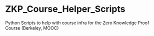 # ZKP_Course_Helper_Scripts
Python Scripts to help with course infra for the Zero Knowledge Proof Course (Berkeley, MOOC)
